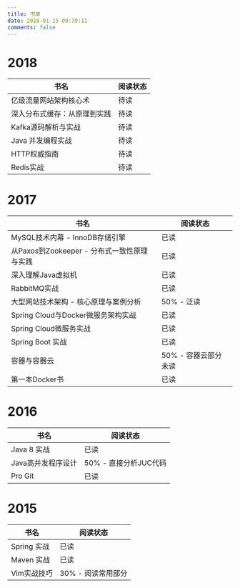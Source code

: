 ```yaml
---
title: 书单
date: 2018-01-15 00:39:11
comments: false
---
```


# 2018

| 书名                         | 阅读状态 |
| ---------------------------- | -------- |
| 亿级流量网站架构核心术       | 待读     |
| 深入分布式缓存：从原理到实践 | 待读     |
| Kafka源码解析与实战          | 待读     |
| Java 并发编程实战            | 待读     |
| HTTP权威指南                 | 待读     |
| Redis实战                    | 待读     |

# 2017

| 书名                                        | 阅读状态             |
| ------------------------------------------- | -------------------- |
| MySQL技术内幕 - InnoDB存储引擎              | 已读                 |
| 从Paxos到Zookeeper - 分布式一致性原理与实践 | 已读                 |
| 深入理解Java虚拟机                          | 已读                 |
| RabbitMQ实战                                | 已读                 |
| 大型网站技术架构 - 核心原理与案例分析       | 50% - 泛读           |
| Spring Cloud与Docker微服务架构实战          | 已读                 |
| Spring Cloud微服务实战                      | 已读                 |
| Spring Boot 实战                            | 已读                 |
| 容器与容器云                                | 50% - 容器云部分未读 |
| 第一本Docker书                              | 已读                 |

# 2016
| 书名               | 阅读状态              |
| ------------------ | --------------------- |
| Java 8 实战        | 已读                  |
| Java高并发程序设计 | 50% - 直接分析JUC代码 |
| Pro Git            | 已读                  |

# 2015
| 书名        | 阅读状态           |
| ----------- | ------------------ |
| Spring 实战 | 已读               |
| Maven 实战  | 已读               |
| Vim实战技巧 | 30% - 阅读常用部分 |
